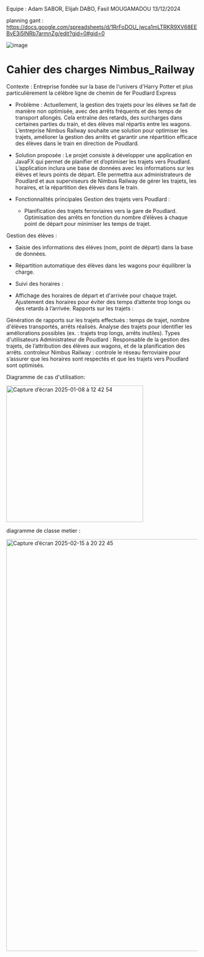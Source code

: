 Equipe : Adam SABOR, Elijah DABO, Fasil MOUGAMADOU
13/12/2024


planning gant : https://docs.google.com/spreadsheets/d/1RrFoDOU_jwca1mLTRKR9XV68EEBvE3i5lNRb7armnZg/edit?gid=0#gid=0

![image](https://github.com/user-attachments/assets/f478a8a8-fc38-4e6a-bdb8-529075d5afec)

# Cahier des charges Nimbus_Railway
Contexte : Entreprise fondée sur la base de l'univers d'Harry Potter et plus particulièrement la célèbre ligne de chemin de fer Poudlard Express
   
   - Problème : Actuellement, la gestion des trajets pour les élèves se fait de manière non optimisée, avec des arrêts fréquents et des temps de transport allongés. Cela entraîne des retards, des surcharges dans certaines parties du train, et des élèves mal répartis entre les wagons. L’entreprise Nimbus Railway souhaite une solution pour optimiser les trajets, améliorer la gestion des arrêts et garantir une répartition efficace des élèves dans le train en direction de Poudlard.
  
   - Solution proposée :
     Le projet consiste à développer une application en JavaFX qui permet de planifier et d’optimiser les trajets vers Poudlard. L’application inclura une base de données avec les informations sur les élèves et leurs points de départ. Elle permettra aux administrateurs de Poudlard et aux superviseurs de Nimbus Railway de gérer les trajets, les horaires, et la répartition des élèves dans le train.

- Fonctionnalités principales
Gestion des trajets vers Poudlard :

   - Planification des trajets ferroviaires vers la gare de Poudlard.
Optimisation des arrêts en fonction du nombre d’élèves à chaque point de départ pour minimiser les temps de trajet.

Gestion des élèves :

   - Saisie des informations des élèves (nom, point de départ) dans la base de données.
   - Répartition automatique des élèves dans les wagons pour équilibrer la charge.
   - Suivi des horaires :

- Affichage des horaires de départ et d'arrivée pour chaque trajet.
Ajustement des horaires pour éviter des temps d’attente trop longs ou des retards à l’arrivée.
Rapports sur les trajets :

Génération de rapports sur les trajets effectués : temps de trajet, nombre d'élèves transportés, arrêts réalisés.
Analyse des trajets pour identifier les améliorations possibles (ex. : trajets trop longs, arrêts inutiles).
Types d'utilisateurs
Administrateur de Poudlard :
Responsable de la gestion des trajets, de l’attribution des élèves aux wagons, et de la planification des arrêts.
controleur Nimbus Railway :
controle le réseau ferroviaire pour s’assurer que les horaires sont respectés et que les trajets vers Poudlard sont optimisés.

Diagramme de cas d'utilisation: 



<img width="360" alt="Capture d’écran 2025-01-08 à 12 42 54" src="https://github.com/user-attachments/assets/d1dab42f-f6e4-44e9-bbef-1ec8c10a192a" />


diagramme de classe metier :



<img width="1086" alt="Capture d’écran 2025-02-15 à 20 22 45" src="https://github.com/user-attachments/assets/d95b2538-3073-497c-acb5-a5c4b1105a04" />




